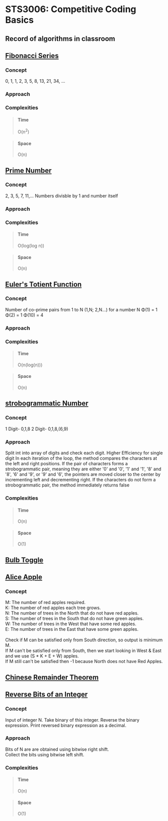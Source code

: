 # STS3006: Competitive Coding Basics
## Record of algorithms in classroom

## [Fibonacci Series](src/Fibonacci.java)
### Concept
0, 1, 1, 2, 3, 5, 8, 13, 21, 34, ...
### Approach
### Complexities
>#### Time
>O(n<sup>2</sup>)

>#### Space
>O(n)

## [Prime Number](src/prime.java)
### Concept
2, 3, 5, 7, 11,... 
Numbers divisble by 1 and number itself
### Approach
### Complexities
>#### Time
>O(log(log n))

>#### Space
>O(n)

## [Euler's Totient Function](src/eulers_totient_fnc.java)
### Concept
Number of co-prime pairs from 1 to N (1,N; 2,N...) for a number N
Φ(1) = 1
Φ(2) = 1
Φ(10) = 4
### Approach
### Complexities
>#### Time
>O(n(log(n)))

>#### Space
>O(n)

## [strobogrammatic Number](src/strobogrammatic.java)
### Concept
1 Digit- 0,1,8
2 Digit- 0,1,8,(6,9)

### Approach
Split int into array of digits and check each digit. 
Higher Efficiency for single digit
In each iteration of the loop, the method compares the characters at the left and right positions.
If the pair of characters forms a strobogrammatic pair, meaning they are either '0' and '0', '1' and '1', '8' and '8', '6' and '9', or '9' and '6', the pointers are moved closer to the center by incrementing left and decrementing right.
If the characters do not form a strobogrammatic pair, the method immediately returns false

### Complexities
>#### Time
>O(n)

>#### Space
>O(1)

## [Bulb Toggle](src/bulbToggle.java)

## [Alice Apple](src/aliceApple.java)
### Concept
M: The number of red apples required.<br />
K: The number of red apples each tree grows.<br />
N: The number of trees in the North that do not have red apples.<br />
S: The number of trees in the South that do not have green apples.<br />
W: The number of trees in the West that have some red apples.<br />
E: The number of trees in the East that have some green apples.<br /><br />
Check if M can be satisfied only from South direction, so output is minimum M.<br />
If M can't be satisfied only from South, then we start looking in West & East and 
we use  (S * K + E + W) apples. <br />
If M still can't be satisfied then -1 because North does not have Red Apples.

## [Chinese Remainder Theorem](src/chineseRemainderTheorem.java)

## [Reverse Bits of an Integer](src/reverseBits.java)
### Concept
Input of integer N. Take binary of this integer. Reverse the binary expression. Print reversed binary expression as a decimal.

### Approach
Bits of N are are obtained using bitwise right shift. <br />
Collect the bits using bitwise left shift.

### Complexities
>#### Time
>O(n)

>#### Space
>O(1)